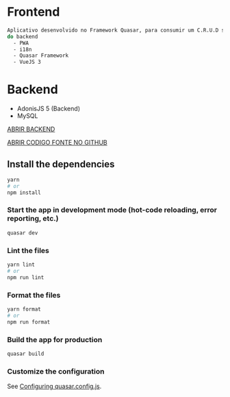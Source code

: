 # Frontend

```bash
Aplicativo desenvolvido no Framework Quasar, para consumir um C.R.U.D simples 
do backend
  - PWA
  - i18n
  - Quasar Framework
  - VueJS 3
```

# Backend
- AdonisJS 5 (Backend)
- MySQL

 [ABRIR BACKEND](https://jose-backend-heroku.herokuapp.com/api-v1)
  
 [ABRIR CODIGO FONTE NO GITHUB](https://github.com/jcsantana/backend-app-teste)
    
## Install the dependencies

```bash
yarn
# or
npm install
```

### Start the app in development mode (hot-code reloading, error reporting, etc.)

```bash
quasar dev
```

### Lint the files

```bash
yarn lint
# or
npm run lint
```

### Format the files

```bash
yarn format
# or
npm run format
```

### Build the app for production

```bash
quasar build
```

### Customize the configuration

See [Configuring quasar.config.js](https://v2.quasar.dev/quasar-cli-vite/quasar-config-js).
